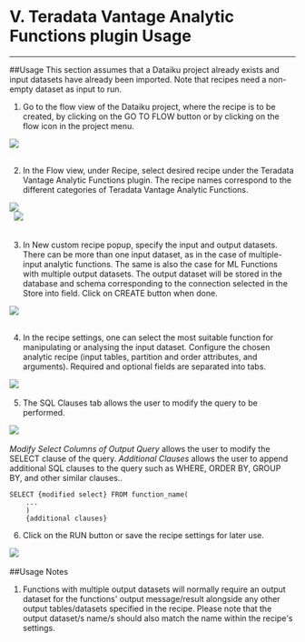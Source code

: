 # V. Teradata Vantage Analytic Functions plugin Usage

---
##Usage
This section assumes that a Dataiku project already exists and input datasets have already been imported. Note that recipes need a non-empty dataset as input to run.

1. Go to the flow view of the Dataiku project, where the recipe is to be created, by clicking on the GO TO FLOW button or by clicking on the flow icon in the project menu.

 ![](/assets/usage_1.png)  
 &nbsp;

2. In the Flow view, under Recipe, select desired recipe under the Teradata Vantage Analytic Functions plugin. The recipe names correspond to the different categories of Teradata Vantage Analytic Functions.
 
 ![](/assets/recipe.png)   
 &nbsp;
 ![](/assets/usage_2.png)   
 &nbsp;

3. In New custom recipe popup, specify the input and output datasets. There can be more than one input dataset, as in the case of multiple-input analytic functions. The same is also the case for ML Functions with multiple output datasets. The output dataset will be stored in the database and schema corresponding to the connection selected in the Store into field. Click on CREATE button when done.

 ![](/assets/usage_3.png)   
 &nbsp;
 
4. In the recipe settings, one can select the most suitable function for manipulating or analysing the input dataset. Configure the chosen analytic recipe (input tables, partition and order attributes, and arguments). Required and optional fields are separated into tabs.

 ![](/assets/usage_4.png) 
 &nbsp;  
 
5. The SQL Clauses tab allows the user to modify the query to be performed.

 ![](/assets/additional_clauses.png) 
 &nbsp;  
 
*Modify Select Columns of Output Query* allows the user to modify the SELECT clause of the query.
*Additional Clauses* allows the user to append additional SQL clauses to the query such as WHERE, ORDER BY, GROUP BY, and other similar clauses..
```
SELECT {modified select} FROM function_name(
    ...
    )
    {additional clauses}
```

6. Click on the RUN button or save the recipe settings for later use.
 
 ![](/assets/usage_5.png) 
 &nbsp;  

##Usage Notes

1. Functions with multiple output datasets will normally require an output dataset for the functions' output message/result alongside any other output tables/datasets specified in the recipe.
Please note that the output dataset/s name/s should also match the name within the recipe's settings.

<!-- 2. Some functions allow -->